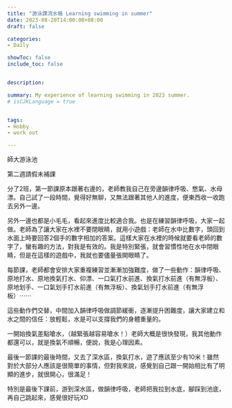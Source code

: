 ```yaml
---
title: "游泳課流水帳 Learning swimming in summer"
date: 2023-08-20T14:00:00+08:00
draft: false

categories:
- Daily

showToc: false
include_toc: false


description: 

summary: My experience of learning swimming in 2023 summer.
# isCJKLanguage = true


tags:
- Hobby
- work out

---
```


師大游泳池

第二週請假未補課

分了2班，第一節課原本跟著右邊的，老師教我自己在旁邊韻律呼吸、憋氣、水母漂。自己試了一段時間，覺得好無聊，又無法跟著其他人的進度，便東西收一收跑去另外一邊。

另外一邊也都是小毛毛，看起來進度比較適合我。也是在練習韻律呼吸，大家一起做。老師為了讓大家在水裡不要閉眼睛，就用小遊戲：老師在水中比數字，頭回到水面上時要回答2個手的數字相加的答案。這樣大家在水裡的時候就要看老師的數字了，蠻有趣的方法，對我是有效的。我是特別緊張，就會習慣性地在水中閉眼睛，但是在這樣的遊戲中，我就也要儘量張開眼睛了。

每節課，老師都會安排大家重複練習並漸漸加強難度，做了一些動作：韻律呼吸、原地打水、原地換氣打水、仰漂、一口氣打水前進、換氣打水前進（有無浮板）、原地划手、一口氣划手打水前進（有無浮板）、換氣划手打水前進（有無浮板）⋯⋯

這些動作們交替，中間加入韻律呼吸做調節緩衝，逐漸提升困難度，讓大家建立和水之間的信任：放輕鬆，水是可以支撐我們的身體重量的。


一開始換氣差點嗆水，（越緊張越容易嗆水！）老師大概是很快發現，我其他動作都還可以，就是換氣不順暢，便說，我是心理因素。

最後一節課的最後時間，又去了深水區，換氣打水，遊了應該至少有10米！雖然對於大部分人應該是很簡單的事情，但對我來說，感覺到自己跟一開始相比有了明顯的進步，就很開心，很滿足！

特別是最後下課前，游到深水區，做韻律呼吸，老師把我拉到水底，腳踩到池底，再自己跳起來，感覺很好玩XD